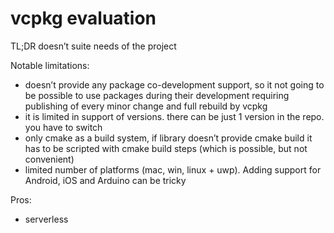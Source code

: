 # vcpkg evaluation

TL;DR doesn’t suite needs of the project

Notable limitations:

- doesn’t provide any package co-development support, so it not going to be possible to use packages during their development requiring publishing of every minor change and full rebuild by vcpkg
- it is limited in support of versions. there can be just 1 version in the repo. you have to switch
- only cmake as a build system, if library doesn’t provide cmake build it has to be scripted with cmake build steps (which is possible, but not convenient)
- limited number of platforms (mac, win, linux + uwp). Adding support for Android, iOS and Arduino can be tricky

Pros:

- serverless
